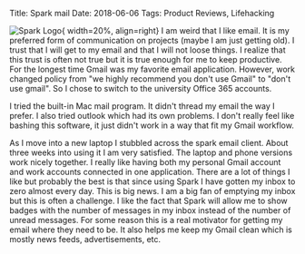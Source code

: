 Title: Spark mail
Date: 2018-06-06
Tags: Product Reviews, Lifehacking

![Spark Logo](//sparkmailapp.com/img/spark2/common/spark.svg){ width=20%, align=right}
I am weird that I like email.  It is my preferred form of communication on projects (maybe I am just getting old).  I trust that I will get to my email and that I will not loose things.  I realize that this trust is often not true but it is true enough for me to keep productive. For the longest time Gmail was my favorite email application. However, work changed policy from "we highly recommend you don't use Gmail" to "don't use gmail".  So I chose to switch to the university Office 365 accounts.  

I tried the built-in Mac mail program.  It didn't thread my email the way I prefer.  I also tried outlook which had its own problems.  I don't really feel like bashing this software, it just didn't work in a way that fit my Gmail workflow.

As I move into a new laptop I stubbled across the spark email client. About three weeks into using it I am very satisfied. The laptop and phone versions work nicely together. I really like having both my personal Gmail account and work accounts connected in one application.  There are a lot of things I like but probably the best is that since using Spark I have gotten my inbox to zero almost every day.  This is big news. I am a big fan of emptying my inbox but this is often a challenge.  I like the fact that Spark will allow me to show badges with the number of messages in my inbox instead of the number of unread messages.  For some reason this is a real motivator for getting my email where they need to be. It also helps me keep my Gmail clean which is mostly news feeds, advertisements, etc.  
